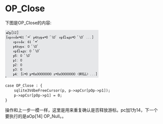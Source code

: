 # OP_Close
下图是OP_Close的内容:

 ![]( 4-5-16.jpg)
 ```
 case OP_Close : {
	 sqlite3VdbeFreeCursor(p, p->apCsr[pOp->p1]);
  	 p->apCsr[pOp->p1] = 0;
}
```
操作和上一步一模一样，这里是用来重复确认是否释放游标。pc加1为14，下一个要执行的是aOp[14] OP_Null。。
